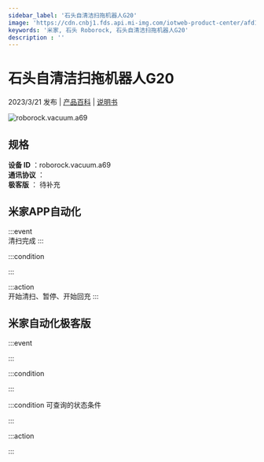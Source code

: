 ```yaml
---
sidebar_label: '石头自清洁扫拖机器人G20'
image: 'https://cdn.cnbj1.fds.api.mi-img.com/iotweb-product-center/afd1b747e33eef6ec2984fc162981109_1675670638649.png?GalaxyAccessKeyId=AKVGLQWBOVIRQ3XLEW&Expires=9223372036854775807&Signature=vMBOpn98LPaPN5Hn359G0fgzPjU='
keywords: '米家, 石头 Roborock, 石头自清洁扫拖机器人G20'
description : ''
---
```

# 石头自清洁扫拖机器人G20

2023/3/21 发布 | [产品百科](https://home.mi.com/webapp/content/baike/product/index.html?model=roborock.vacuum.a69/) | [说明书](https://home.mi.com/views/introduction.html?model=roborock.vacuum.a69&region=cn)

![roborock.vacuum.a69](https://cdn.cnbj1.fds.api.mi-img.com/iotweb-product-center/afd1b747e33eef6ec2984fc162981109_1675670638649.png?GalaxyAccessKeyId=AKVGLQWBOVIRQ3XLEW&Expires=9223372036854775807&Signature=vMBOpn98LPaPN5Hn359G0fgzPjU=)

## 规格  
> 
**设备 ID** ：roborock.vacuum.a69  
**通讯协议** ：  
**极客版**  ： 待补充 


## 米家APP自动化  

:::event  
清扫完成
:::

:::condition  

:::

:::action   
开始清扫、暂停、开始回充
:::

## 米家自动化极客版  

:::event  

:::

:::condition  

:::

:::condition 可查询的状态条件  

:::

:::action  

:::

        
